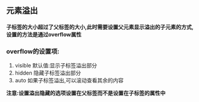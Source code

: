 ## 元素溢出

#### 子标签的大小超过了父标签的大小,此时需要设置父元素显示溢出的子元素的方式,设置的方法是通过overflow属性

### 

### overflow的设置项:

1. visible 默认值:显示子标签溢出部分
2. hidden 隐藏子标签溢出部分
3. auto 如果子标签溢出,可以滚动查看其余的内容

__注意:设置溢出隐藏的选项设置在父标签而不是设置在子标签的属性中__

